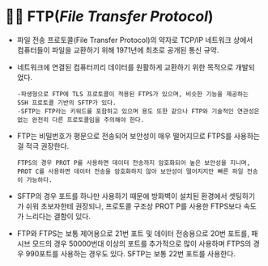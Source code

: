 # 👨‍💻 FTP(_File Transfer Protocol_)

* 파일 전송 프로토콜(File Transfer Protocol)의 약자로 TCP/IP 네트워크 상에서 컴퓨터들이 파일을 교환하기 위해 1971년에 최초로 공개된 통신 규약.

* 네트워크에 연결된 컴퓨터끼리 데이터를 원활하게 교환하기 위한 목적으로 개발되었다.

      -파생형으로 FTP에 TLS 프로토콜이 적용된 FTPS가 있으며, 비슷한 기능을 제공하는 SSH 프로토콜 기반의 SFTP가 있다.   
      -SFTP는 FTP라는 키워드를 포함하고 있으며 용도 또한 같으나 FTP와 기술적인 연관성은 없는 완전히 다른 프로토콜임을 주의해야 한다.

* FTP는 비밀번호가 평문으로 전송되어 보안성이 매우 떨어지므로 FTPS를 사용하는걸 적극 권장한다.

      FTPS의 경우 PROT P를 사용하면 데이터 전송까지 암호화되어 높은 보안성을 지니며, PROT C를 사용하면 데이터 전송을 암호화하지 않아 보안성이 떨어지지만 빠른 파일 전송이 가능하다.
      
* SFTP의 경우 포트를 하나만 사용하기 때문에 방화벽이 설치된 환경에서 셋팅하기가 쉬워 초보자한테 권장되나, 프로토콜 구조상 PROT P를 사용한 FTPS보다 속도가 느리다는 결함이 있다.

* FTP와 FTPS는 보통 제어용으로 21번 포트 및 데이터 전송용으로 20번 포트를, 패시브 모드의 경우 50000번대 이상의 포트를 추가적으로 많이 사용하며 FTPS의 경우 990포트를 사용하는 경우도 있다. SFTP는 보통 22번 포트를 사용한다.
